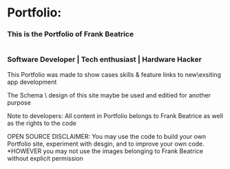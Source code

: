 # Portfolio: 
<h3>This is the Portfolio of Frank Beatrice</h2>

# <h3>Software Developer | Tech enthusiast | Hardware Hacker</h3>



This Portfolio was made to show cases skills & feature links to new\exsiting app development


The Schema \ design of this site maybe be used and editied for another purpose




Note to developers: All content in Portfolio belongs to Frank Beatrice as well as the rights to the code



OPEN SOURCE DISCLAIMER:
You may use the code to build your own Portfolio site, experiment with desgin, and to improve your own code.
*HOWEVER you may not use the images belonging to Frank Beatrice without explicit permission
